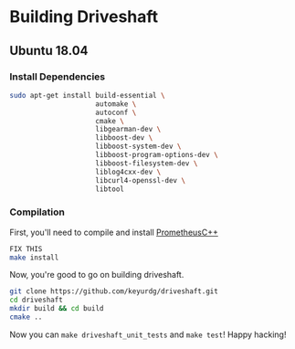 # Building Driveshaft

## Ubuntu 18.04

### Install Dependencies

```bash
sudo apt-get install build-essential \
                     automake \
                     autoconf \
                     cmake \
                     libgearman-dev \
                     libboost-dev \
                     libboost-system-dev \
                     libboost-program-options-dev \
                     libboost-filesystem-dev \
                     liblog4cxx-dev \
                     libcurl4-openssl-dev \
                     libtool
```

### Compilation

First, you'll need to compile and install [PrometheusC++](https://github.com/jupp0r/prometheus-cpp)

```bash
FIX THIS
make install
```

Now, you're good to go on building driveshaft.

```bash
git clone https://github.com/keyurdg/driveshaft.git
cd driveshaft
mkdir build && cd build
cmake ..
```

Now you can `make driveshaft_unit_tests` and `make test`! Happy hacking!
